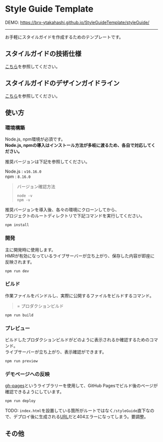 # Style Guide Template

DEMO: <https://brx-ytakahashi.github.io/StyleGuideTemplate/styleGuide/>

----

お手軽にスタイルガイドを作成するためのテンプレートです。

## スタイルガイドの技術仕様

[こちら](https://github.com/BRX-YTakahashi/StyleGuideTemplate/blob/master/DOCS/technicalSpecifications.md)を参照してください。

## スタイルガイドのデザインガイドライン

[こちら](https://github.com/BRX-YTakahashi/StyleGuideTemplate/blob/master/DOCS/designGuideline.md)を参照してください。

## 使い方

### 環境構築

Node.js, npm環境が必須です。\
**Node.js, npmの導入はインストール方法が多岐に渡るため、各自で対応してください。**

推奨バージョンは下記を参照してください。

Node.js : `v16.16.0`\
npm     : `8.16.0`

> バージョン確認方法
>
> ```Terminal
> node -v
> npm -v
> ```

推奨バージョンを導入後、各々の環境にクローンしてから、\
プロジェクトのルートディレクトリで下記コマンドを実行してください。

```Terminal
npm install
```

### 開発

主に開発時に使用します。\
HMRが有効になっているライブサーバーが立ち上がり、保存した内容が即座に反映されます。

```Terminal
npm run dev
```

### ビルド

作業ファイルをバンドルし、実際に公開するファイルをビルドするコマンド。
> = プロダクションビルド

```Terminal
npm run build
```

### プレビュー

ビルドしたプロダクションビルドがどのように表示されるか確認するためのコマンド。\
ライブサーバーが立ち上がり、表示確認ができます。

```Terminal
npm run preview
```

### デモページへの反映

[gh-pages](https://github.com/tschaub/gh-pages)というライブラリーを使用して、GitHub Pagesでビルド後のページが確認できるようにしています。

```Terminal
npm run deploy
```

TODO: `index.html`を設置している箇所がルートではなく`/styleGuide`直下なので、デプロイ後に生成される[URL](https://brx-ytakahashi.github.io/StyleGuideTemplate/)だと404エラーになってしまう。要調整。

## その他
